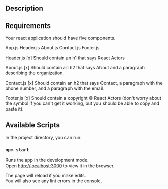## Description




## Requirements
Your react application should have five components.

App.js
Header.js
About.js
Contact.js
Footer.js

Header.js
[x] Should contain an h1 that says React Actors

About.js
[x] Should contain an h2 that says About and a paragraph describing the organization.

Contact.js
[x] Should contain an h2 that says Contact, a paragraph with the phone number, and a paragraph with the email.

Footer.js
[x] Should contain a copyright © React Actors (don't worry about the symbol if you can't get it working, but you should be able to copy and paste it).
















## Available Scripts

In the project directory, you can run:

### `npm start`

Runs the app in the development mode.<br>
Open [http://localhost:3000](http://localhost:3000) to view it in the browser.

The page will reload if you make edits.<br>
You will also see any lint errors in the console.
